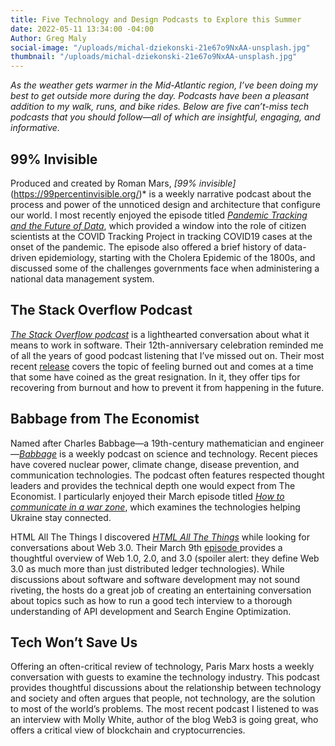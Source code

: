 ```yaml
---
title: Five Technology and Design Podcasts to Explore this Summer
date: 2022-05-11 13:34:00 -04:00
Author: Greg Maly
social-image: "/uploads/michal-dziekonski-21e67o9NxAA-unsplash.jpg"
thumbnail: "/uploads/michal-dziekonski-21e67o9NxAA-unsplash.jpg"
---
```


*As the weather gets warmer in the Mid-Atlantic region, I’ve been doing my best to get outside more during the day. Podcasts have been a pleasant addition to my walk, runs, and bike rides. Below are five can’t-miss tech podcasts that you should follow—all of which are insightful, engaging, and informative.*

<!--more-->

## 99% Invisible
Produced and created by Roman Mars, *[99% invisible]*(https://99percentinvisible.org/)* is a weekly narrative podcast about the process and power of the unnoticed design and architecture that configure our world. I most recently enjoyed the episode titled [*Pandemic Tracking and the Future of Data*](https://99percentinvisible.org/episode/pandemic-tracking-and-the-future-of-data/), which provided a window into the role of citizen scientists at the COVID Tracking Project in tracking COVID19 cases at the onset of the pandemic. The episode also offered a brief history of data-driven epidemiology, starting with the Cholera Epidemic of the 1800s, and discussed some of the challenges governments face when administering a national data management system.  

## The Stack Overflow Podcast
*[The Stack Overflow podcast](https://stackoverflow.blog/podcast/)* is a lighthearted conversation about what it means to work in software. Their 12th-anniversary celebration reminded me of all the years of good podcast listening that I’ve missed out on. Their most recent [release](https://stackoverflow.blog/2022/05/10/feeling-burned-out-youre-not-the-only-one-ep-440/) covers the topic of feeling burned out and comes at a time that some have coined as the great resignation. In it, they offer tips for recovering from burnout and how to prevent it from happening in the future.

## Babbage from The Economist
Named after Charles Babbage—a 19th-century mathematician and engineer—[*Babbage*](https://www.economist.com/babbage) is a weekly podcast on science and technology. Recent pieces have covered nuclear power, climate change, disease prevention, and communication technologies. The podcast often features respected thought leaders and provides the technical depth one would expect from The Economist. I particularly enjoyed their March episode titled [*How to communicate in a war zone*](https://soundcloud.com/theeconomist/babbage-how-to-communicate-in), which examines the technologies helping Ukraine stay connected.

HTML All The Things
I discovered [*HTML All The Things*](https://www.htmlallthethings.com/podcast) while looking for conversations about Web 3.0. Their March 9th [episode ](https://www.htmlallthethings.com/podcasts/what-is-web1-web2-and-web3) provides a thoughtful overview of Web 1.0, 2.0, and 3.0 (spoiler alert: they define Web 3.0 as much more than just distributed ledger technologies). While discussions about software and software development may not sound riveting, the hosts do a great job of creating an entertaining conversation about topics such as how to run a good tech interview to a thorough understanding of API development and Search Engine Optimization.

## Tech Won’t Save Us
Offering an often-critical review of technology, Paris Marx hosts a weekly conversation with guests to examine the technology industry. This podcast provides thoughtful discussions about the relationship between technology and society and often argues that people, not technology, are the solution to most of the world’s problems. The most recent podcast I listened to was an interview with Molly White, author of the blog Web3 is going great, who offers a critical view of blockchain and cryptocurrencies.